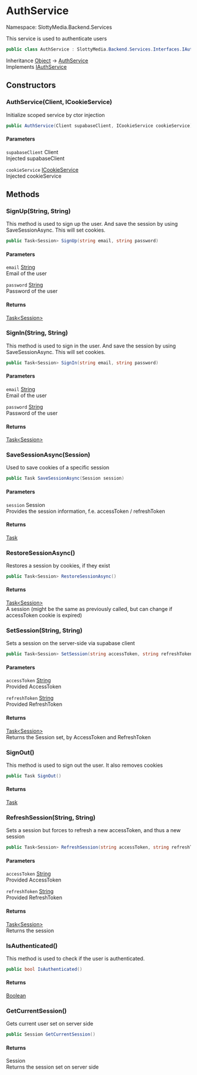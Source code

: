 # AuthService

Namespace: SlottyMedia.Backend.Services

This service is used to authenticate users

```csharp
public class AuthService : SlottyMedia.Backend.Services.Interfaces.IAuthService
```

Inheritance [Object](https://docs.microsoft.com/en-us/dotnet/api/system.object) → [AuthService](./slottymedia.backend.services.authservice.md)<br>
Implements [IAuthService](./slottymedia.backend.services.interfaces.iauthservice.md)

## Constructors

### **AuthService(Client, ICookieService)**

Initialize scoped service by ctor injection

```csharp
public AuthService(Client supabaseClient, ICookieService cookieService)
```

#### Parameters

`supabaseClient` Client<br>
Injected supabaseClient

`cookieService` [ICookieService](./slottymedia.backend.services.icookieservice.md)<br>
Injected cookieService

## Methods

### **SignUp(String, String)**

This method is used to sign up the user. And save the session by using SaveSessionAsync. This will set cookies.

```csharp
public Task<Session> SignUp(string email, string password)
```

#### Parameters

`email` [String](https://docs.microsoft.com/en-us/dotnet/api/system.string)<br>
Email of the user

`password` [String](https://docs.microsoft.com/en-us/dotnet/api/system.string)<br>
Password of the user

#### Returns

[Task&lt;Session&gt;](https://docs.microsoft.com/en-us/dotnet/api/system.threading.tasks.task-1)<br>

### **SignIn(String, String)**

This method is used to sign in the user. And save the session by using SaveSessionAsync. This will set cookies.

```csharp
public Task<Session> SignIn(string email, string password)
```

#### Parameters

`email` [String](https://docs.microsoft.com/en-us/dotnet/api/system.string)<br>
Email of the user

`password` [String](https://docs.microsoft.com/en-us/dotnet/api/system.string)<br>
Password of the user

#### Returns

[Task&lt;Session&gt;](https://docs.microsoft.com/en-us/dotnet/api/system.threading.tasks.task-1)<br>

### **SaveSessionAsync(Session)**

Used to save cookies of a specific session

```csharp
public Task SaveSessionAsync(Session session)
```

#### Parameters

`session` Session<br>
Provides the session information, f.e. accessToken / refreshToken

#### Returns

[Task](https://docs.microsoft.com/en-us/dotnet/api/system.threading.tasks.task)<br>

### **RestoreSessionAsync()**

Restores a session by cookies, if they exist

```csharp
public Task<Session> RestoreSessionAsync()
```

#### Returns

[Task&lt;Session&gt;](https://docs.microsoft.com/en-us/dotnet/api/system.threading.tasks.task-1)<br>
A session (might be the same as previously called, but can change if accessToken cookie is expired)

### **SetSession(String, String)**

Sets a session on the server-side via supabase client

```csharp
public Task<Session> SetSession(string accessToken, string refreshToken)
```

#### Parameters

`accessToken` [String](https://docs.microsoft.com/en-us/dotnet/api/system.string)<br>
Provided AccessToken

`refreshToken` [String](https://docs.microsoft.com/en-us/dotnet/api/system.string)<br>
Provided RefreshToken

#### Returns

[Task&lt;Session&gt;](https://docs.microsoft.com/en-us/dotnet/api/system.threading.tasks.task-1)<br>
Returns the Session set, by AccessToken and RefreshToken

### **SignOut()**

This method is used to sign out the user. It also removes cookies

```csharp
public Task SignOut()
```

#### Returns

[Task](https://docs.microsoft.com/en-us/dotnet/api/system.threading.tasks.task)<br>

### **RefreshSession(String, String)**

Sets a session but forces to refresh a new accessToken, and thus a new session

```csharp
public Task<Session> RefreshSession(string accessToken, string refreshToken)
```

#### Parameters

`accessToken` [String](https://docs.microsoft.com/en-us/dotnet/api/system.string)<br>
Provided AccessToken

`refreshToken` [String](https://docs.microsoft.com/en-us/dotnet/api/system.string)<br>
Provided RefreshToken

#### Returns

[Task&lt;Session&gt;](https://docs.microsoft.com/en-us/dotnet/api/system.threading.tasks.task-1)<br>
Returns the session

### **IsAuthenticated()**

This method is used to check if the user is authenticated.

```csharp
public bool IsAuthenticated()
```

#### Returns

[Boolean](https://docs.microsoft.com/en-us/dotnet/api/system.boolean)<br>

### **GetCurrentSession()**

Gets current user set on server side

```csharp
public Session GetCurrentSession()
```

#### Returns

Session<br>
Returns the session set on server side
